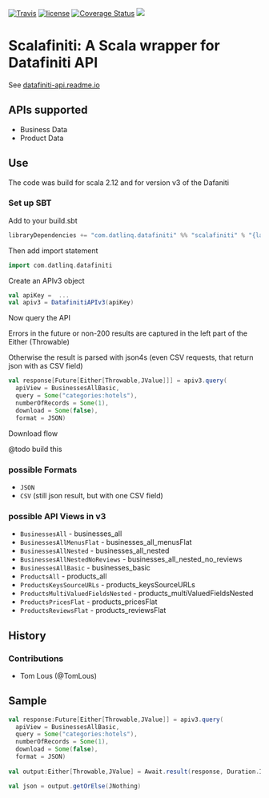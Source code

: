[![Travis](https://img.shields.io/travis/datlinq/scalafiniti.svg)](https://travis-ci.org/datlinq/scalafiniti) 
[![license](https://img.shields.io/github/license/mashape/apistatus.svg)](https://github.com/datlinq/scalafiniti/blob/master/LICENSE) 
[![Coverage Status](https://coveralls.io/repos/github/datlinq/scalafiniti/badge.svg?branch=master)](https://coveralls.io/github/datlinq/scalafiniti?branch=master) 
[<img src="https://img.shields.io/maven-central/v/com.datlinq/scalafiniti.svg?label=latest%20release"/>](http://search.maven.org/#search%7Cga%7C1%7Ca%3A%22scalafiniti%22) 

# Scalafiniti: A Scala wrapper for Datafiniti API
See [datafiniti-api.readme.io](https://datafiniti-api.readme.io/)

## APIs supported
- Business Data
- Product Data

## Use

The code was build for scala 2.12
and for version v3 of the Dafaniti

### Set up SBT

Add to your build.sbt

```scala
libraryDependencies += "com.datlinq.datafiniti" %% "scalafiniti" % "{latestVersion}"
```

Then add import statement

```scala
import com.datlinq.datafiniti
```

Create an  APIv3 object

```scala
val apiKey =  ...
val apiv3 = DatafinitiAPIv3(apiKey)
```

Now query the API

Errors in the future or non-200 results are captured in the left part of the Either (Throwable)

Otherwise the result is parsed with json4s (even CSV requests, that return json with as CSV field) 

```scala
val response[Future[Either[Throwable,JValue]]] = apiv3.query(
  apiView = BusinessesAllBasic, 
  query = Some("categories:hotels"), 
  numberOfRecords = Some(1), 
  download = Some(false), 
  format = JSON)

```

Download flow

@todo build this

### possible Formats

* `JSON`
* `CSV` (still json result, but with one CSV field)

### possible API Views in v3

* `BusinessesAll` - businesses_all
* `BusinessesAllMenusFlat` - businesses_all_menusFlat
* `BusinessesAllNested` - businesses_all_nested
* `BusinessesAllNestedNoReviews` - businesses_all_nested_no_reviews
* `BusinessesAllBasic` - businesses_basic
* `ProductsAll` - products_all
* `ProductsKeysSourceURLs` - products_keysSourceURLs
* `ProductsMultiValuedFieldsNested` - products_multiValuedFieldsNested
* `ProductsPricesFlat` - products_pricesFlat
* `ProductsReviewsFlat` - products_reviewsFlat

## History

### Contributions
- Tom Lous (@TomLous) 

## Sample

```scala
val response:Future[Either[Throwable,JValue]] = apiv3.query(
  apiView = BusinessesAllBasic, 
  query = Some("categories:hotels"), 
  numberOfRecords = Some(1), 
  download = Some(false), 
  format = JSON)
  
val output:Either[Throwable,JValue] = Await.result(response, Duration.Inf)

val json = output.getOrElse(JNothing)
```
